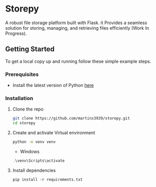# Storepy

A robust file storage platform built with Flask. it Provides a seamless solution for storing, managing, and retrieving files efficiently (Work In Progress).

## Getting  Started

To get a local copy up and running follow these simple example steps.

### Prerequisites

* Install the latest version of Python [here](https://www.python.org/downloads/)

### Installation

1. Clone the repo
   ```sh
   git clone https://github.com/martins3939/storepy.git
   cd storepy
   ```
2. Create and activate Virtual environment
   ```sh
   python -m venv venv
   ``` 
   * Windows
   ```powershell
   .\venv\Scripts\activate
   ```
3. Install dependencies
   ```
   pip install -r requirements.txt
   ```